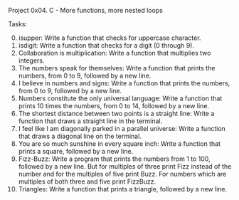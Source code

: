 Project 0x04. C - More functions, more nested loops

Tasks:

0. isupper: Write a function that checks for uppercase character.
1. isdigit: Write a function that checks for a digit (0 through 9).
2. Collaboration is multiplication: Write a function that multiplies two integers.
3. The numbers speak for themselves: Write a function that prints the numbers, from 0 to 9, followed by a new line.
4. I believe in numbers and signs: Write a function that prints the numbers, from 0 to 9, followed by a new line.
5. Numbers constitute the only universal language: Write a function that prints 10 times the numbers, from 0 to 14, followed by a new line.
6. The shortest distance between two points is a straight line: Write a function that draws a straight line in the terminal.
7. I feel like I am diagonally parked in a parallel universe: Write a function that draws a diagonal line on the terminal.
8. You are so much sunshine in every square inch: Write a function that prints a square, followed by a new line.
9. Fizz-Buzz: Write a program that prints the numbers from 1 to 100, followed by a new line. But for multiples of three print Fizz instead of the number and for the multiples of five print Buzz. For numbers which are multiples of both three and five print FizzBuzz.
10. Triangles: Write a function that prints a triangle, followed by a new line.
